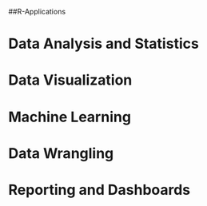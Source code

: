  ##R-Applications
# Data Analysis and Statistics
# Data Visualization
# Machine Learning
# Data Wrangling
# Reporting and Dashboards
